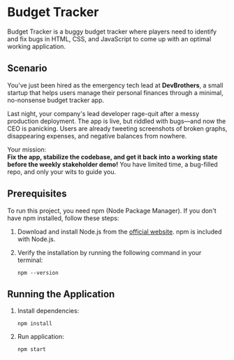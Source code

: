 # Budget Tracker

Budget Tracker is a buggy budget tracker where players need to identify and fix bugs in HTML, CSS, and JavaScript to come up with an optimal working application.

## Scenario

You’ve just been hired as the emergency tech lead at **DevBrothers**, a small startup that helps users manage their personal finances through a minimal, no-nonsense budget tracker app.

Last night, your company's lead developer rage-quit after a messy production deployment. The app is live, but riddled with bugs—and now the CEO is panicking. Users are already tweeting screenshots of broken graphs, disappearing expenses, and negative balances from nowhere.

Your mission:  
**Fix the app, stabilize the codebase, and get it back into a working state before the weekly stakeholder demo!** You have limited time, a bug-filled repo, and only your wits to guide you.

## Prerequisites

To run this project, you need npm (Node Package Manager). If you don't have npm installed, follow these steps:

1. Download and install Node.js from the [official website](https://nodejs.org/). npm is included with Node.js.
2. Verify the installation by running the following command in your terminal:

   ```
   npm --version
   ```

## Running the Application

1. Install dependencies:

   ```
   npm install
   ```

2. Run application:

   ```
   npm start
   ```
